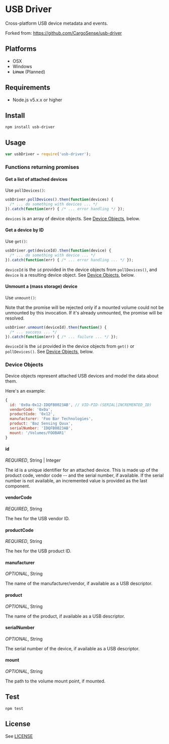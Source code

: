 # USB Driver

Cross-platform USB device metadata and events.

Forked from: https://github.com/CargoSense/usb-driver

## Platforms

* OSX
* Windows
* ~~Linux~~ (Planned)

## Requirements

* Node.js v5.x.x or higher

## Install

```
npm install usb-driver
```

## Usage

```js
var usbDriver = require('usb-driver');
```

### Functions returning promises

#### Get a list of attached devices

Use `pollDevices()`:

```js
usbDriver.pollDevices().then(function(devices) {
  /* ... do something with devices ... */
}).catch(function(err) { /* ... error handling */ });
```

`devices` is an array of device objects. See
[Device Objects](#device-objects), below.

#### Get a device by ID

Use `get()`:

```js
usbDriver.get(deviceId).then(function(device) {
  /* ... do something with device ... */
}).catch(function(err) { /* ... error handling ... */ });
```

`deviceId` is the `id` provided in the device objects from
`pollDevices()`, and `device` is a resulting device object. See
[Device Objects](#device-objects), below.

#### Unmount a (mass storage) device

Use `unmount()`:

Note that the promise will be rejected only if a mounted volume could not be
unmounted by this invocation. If it's already unmounted, the promise
will be resolved.

```js
usbDriver.unmount(deviceId).then(function() {
  /* ... success ... */
}).catch(function(err) { /* ... failure ... */ });
```

`deviceId` is the `id` provided in the device objects from `get()` or
`pollDevices()`. See [Device Objects](#device-objects), below.

### Device Objects

Device objects represent attached USB devices and model the data about them.

Here's an example:

```js
{
  id: '0x0a-0x12-IDQFB0023AB', // VID-PID-(SERIAL|INCREMENTED_ID)
  vendorCode: '0x0a',
  productCode: '0x12',
  manufacturer: 'Foo Bar Technologies',
  product: 'Baz Sensing Quux',
  serialNumber: 'IDQFB0023AB',
  mount: '/Volumes/FOOBAR1'
}
```

#### id

*REQUIRED*, String | Integer

The id is a unique identifier for an attached device. This is made up
of the product code, vendor code -- and the serial number, if
available. If the serial number is not available, an incremented value
is provided as the last component.

#### vendorCode

*REQUIRED*, String

The hex for the USB vendor ID.

#### productCode

*REQUIRED*, String

The hex for the USB product ID.

#### manufacturer

*OPTIONAL*, String

The name of the manufacturer/vendor, if available as a USB descriptor.

#### product

*OPTIONAL*, String

The name of the product, if available as a USB descriptor.

#### serialNumber

*OPTIONAL*, String

The serial number of the device, if available as a USB descriptor.

#### mount

*OPTIONAL*, String

The path to the volume mount point, if mounted.

## Test

```
npm test
```

## License

See [LICENSE](./LICENSE)
